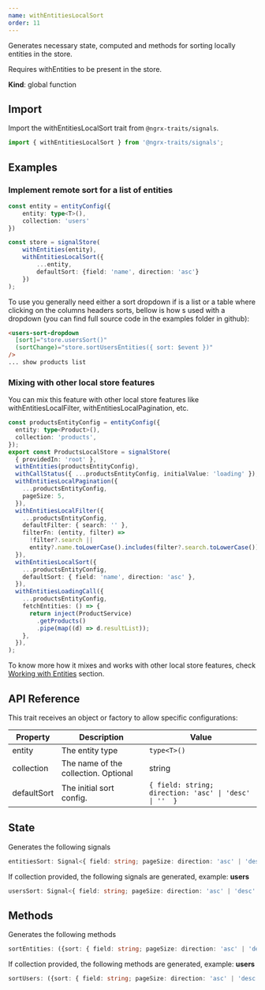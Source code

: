 ```yaml
---
name: withEntitiesLocalSort 
order: 11
---
```


Generates necessary state, computed and methods for sorting locally entities in the store.

Requires withEntities to be present in the store.

**Kind**: global function

## Import

Import the withEntitiesLocalSort trait from `@ngrx-traits/signals`.

```ts
import { withEntitiesLocalSort } from '@ngrx-traits/signals';
```


## Examples

### Implement remote sort for a list of entities

```typescript
const entity = entityConfig({
    entity: type<T>(),
    collection: 'users'
})

const store = signalStore(
    withEntities(entity),
    withEntitiesLocalSort({
        ...entity,
        defaultSort: {field: 'name', direction: 'asc'}
    })
);
```

To use you generally need either a sort dropdown if is a list or a table where clicking on the columns headers sorts, bellow is how s used with a dropdown (you can find full source code in the examples folder in github):
```html
<users-sort-dropdown
  [sort]="store.usersSort()"
  (sortChange)="store.sortUsersEntities({ sort: $event })"
/>
... show products list
```

### Mixing with other local store features
You can mix this feature with other local store features like withEntitiesLocalFilter, withEntitiesLocalPagination, etc.

```typescript
const productsEntityConfig = entityConfig({
  entity: type<Product>(),
  collection: 'products',
});
export const ProductsLocalStore = signalStore(
  { providedIn: 'root' },
  withEntities(productsEntityConfig),
  withCallStatus({ ...productsEntityConfig, initialValue: 'loading' }),
  withEntitiesLocalPagination({
    ...productsEntityConfig,
    pageSize: 5,
  }),
  withEntitiesLocalFilter({
    ...productsEntityConfig,
    defaultFilter: { search: '' },
    filterFn: (entity, filter) =>
      !filter?.search ||
      entity?.name.toLowerCase().includes(filter?.search.toLowerCase()),
  }),
  withEntitiesLocalSort({
    ...productsEntityConfig,
    defaultSort: { field: 'name', direction: 'asc' },
  }),
  withEntitiesLoadingCall({
    ...productsEntityConfig,
    fetchEntities: () => {
      return inject(ProductService)
        .getProducts()
        .pipe(map((d) => d.resultList));
    },
  }),
);
```

To know more how it mixes and works with other local store features, check [Working with Entities](/docs/getting-started/working-with-entities) section.
## API Reference

This trait receives an object or factory to allow specific configurations:

| Property    | Description                          | Value                                                  |
| ----------- | ------------------------------------ | ------------------------------------------------------ |
| entity      | The entity type                      | `type<T>()`                                            |
| collection  | The name of the collection. Optional | string                                                 |
| defaultSort | The initial sort config.             | `{ field: string; direction: 'asc' \| 'desc' \| ''  }` |

## State

Generates the following signals

```typescript
entitiesSort: Signal<{ field: string; pageSize: direction: 'asc' | 'desc' | '' }>;
```

If collection provided, the following signals are generated, example: **users**

```typescript
usersSort: Signal<{ field: string; pageSize: direction: 'asc' | 'desc' | '' }>;
```

## Methods

Generates the following methods

```typescript
sortEntities: ({sort: { field: string; pageSize: direction: 'asc' | 'desc' | ''}}) => void;
```

If collection provided, the following methods are generated, example: **users**

```typescript
sortUsers: ({sort: { field: string; pageSize: direction: 'asc' | 'desc' | ''}}) => void;
```
